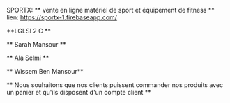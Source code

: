 SPORTX:
** vente en ligne matériel de sport et équipement de fitness **
 lien: https://sportx-1.firebaseapp.com/

**LGLSI 2 C **

** Sarah Mansour **

** Ala Selmi **

** Wissem Ben Mansour**

** Nous souhaitons que nos clients
puissent commander nos produits avec un panier et qu'ils disposent d'un compte client **
